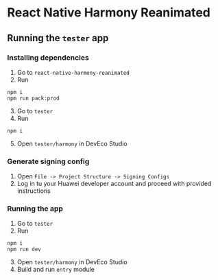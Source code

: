# React Native Harmony Reanimated

## Running the `tester` app

### Installing dependencies
1. Go to `react-native-harmony-reanimated`
2. Run 
```
npm i
npm run pack:prod
```
3. Go to `tester`
4. Run 
```
npm i
```
5. Open `tester/harmony` in DevEco Studio

### Generate signing config
1. Open `File -> Project Structure -> Signing Configs`
2. Log in tu your Huawei developer account and proceed with provided instructions

### Running the app
1. Go to `tester`
2. Run
```
npm i
npm run dev
```
3. Open `tester/harmony` in DevEco Studio
4. Build and run `entry` module
